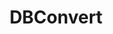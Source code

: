 ---
blog: https://medium.com/dbconvert
codehost: https://github.com/https://github.com/slotix
facebook: https://facebook.com/DBConvert
googleplus: http://plus.google.com/+Convertdb
logohandle: dbconvert
sort: dbconvert
title: DBConvert
twitter: https://x.com/dbconvert
website: https://dbconvert.com/
---